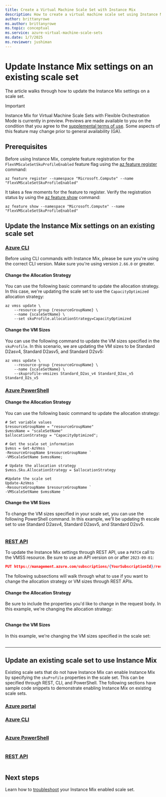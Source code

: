 ```yaml
---
title: Create a Virtual Machine Scale Set with Instance Mix
description: How to create a virtual machine scale set using Instance Mix on different platforms. 
author: brittanyrowe 
ms.author: brittanyrowe
ms.topic: conceptual
ms.service: azure-virtual-machine-scale-sets
ms.date: 1/7/2025
ms.reviewer: jushiman
---
```


# Update Instance Mix settings on an existing scale set
The article walks through how to update the Instance Mix settings on a scale set.

> [!IMPORTANT]
> Instance Mix for Virtual Machine Scale Sets with Flexible Orchestration Mode is currently in preview. Previews are made available to you on the condition that you agree to the [supplemental terms of use](https://azure.microsoft.com/support/legal/preview-supplemental-terms/). Some aspects of this feature may change prior to general availability (GA). 

## Prerequisites
Before using Instance Mix, complete feature registration for the `FlexVMScaleSetSkuProfileEnabled` feature flag using the [az feature register](/cli/azure/feature#az-feature-register) command:

```azurecli-interactive
az feature register --namespace "Microsoft.Compute" --name "FlexVMScaleSetSkuProfileEnabled"
```

It takes a few moments for the feature to register. Verify the registration status by using the [az feature show](/cli/azure/feature#az-feature-register) command:

```azurecli-interactive
az feature show --namespace "Microsoft.Compute" --name "FlexVMScaleSetSkuProfileEnabled"
```

## Update the Instance Mix settings on an existing scale set

### [Azure CLI](#tab/cli-1)
Before using CLI commands with Instance Mix, please be sure you're using the correct CLI version. Make sure you're using version `2.66.0` or greater.

#### Change the Allocation Strategy
You can use the following basic command to update the allocation strategy. In this case, we're updating the scale set to use the `CapacityOptimized` allocation strategy:

```azurecli-interactive
az vmss update \
    --resource-group {resourceGroupName} \
    --name {scaleSetName} \
    --set skuProfile.allocationStrategy=CapacityOptimized
```
#### Change the VM Sizes
You can use the following command to update the VM sizes specified in the `skuProfile`. In this scenario, we are updating the VM sizes to be Standard D2asv4, Standard D2asv5, and Standard D2sv5:

```azurecli-interactive
az vmss update \
    --resource-group {resourceGroupName} \
    --name {scaleSetName} \
    --skuprofile-vmsizes Standard_D2as_v4 Standard_D2as_v5 Standard_D2s_v5
```

### [Azure PowerShell](#tab/powershell-1)

#### Change the Allocation Strategy
You can use the following basic command to update the allocation strategy:
 
```azurepowershell-interactive
# Set variable values
$resourceGroupName = "resourceGroupName"
$vmssName = "scaleSetName"
$allocationStrategy = "CapacityOptimized";

# Get the scale set information
$vmss = Get-AzVmss `
-ResourceGroupName $resourceGroupName `
-VMScaleSetName $vmssName;

# Update the allocation strategy
$vmss.Sku.AllocationStrategy = $allocationStrategy

#Update the scale set
Update-AzVmss `
-ResourceGroupName $resourceGroupName `
-VMScaleSetName $vmssName `
```
#### Change the VM Sizes
To change the VM sizes specified in your scale set, you can use the following PowerShell command. In this example, we'll be updating th escale set to use Standard D2asv4, Standard D2asv5, and Standard D2sv5.

```azurepowershell-interactive

```

### [REST API](#tab/arm-1)
To update the Instance Mix settings through REST API, use a `PATCH` call to the VMSS resource. Be sure to use an API version on or after `2023-09-01`:
```json
PUT https://management.azure.com/subscriptions/{YourSubscriptionId}/resourceGroups/{YourResourceGroupName}/providers/Microsoft.Compute/virtualMachineScaleSets/{youScaleSetName}?api-version=2023-09-01
```

The following subsections will walk through what to use if you want to change the allocation strategy or VM sizes through REST APIs.

#### Change the Allocation Strategy
Be sure to include the properties you'd like to change in the request body. In this example, we're changing the allocation strategy:
```json

```

#### Change the VM Sizes
In this example, we're changing the VM sizes specified in the scale set:
```json

```

---

## Update an existing scale set to use Instance Mix
Existing scale sets that do not have Instance Mix can enable Instance Mix by specifying the `skuProfile` properties in the scale set. This can be specified through REST, CLI, and PowerShell. The following sections have sample code snippets to demonstrate enabling Instance Mix on existing scale sets.

### [Azure portal](#tab/portal-2)
### [Azure CLI](#tab/cli-2)
```azurecli-interactive

```
### [Azure PowerShell](#tab/powershell-2)
```azurepowershell-interactive
```

### [REST API](#tab/arm-2)
```json
```


## Next steps
Learn how to [troubleshoot](instance-mix-faq-troubleshooting.md) your Instance Mix enabled scale set.
